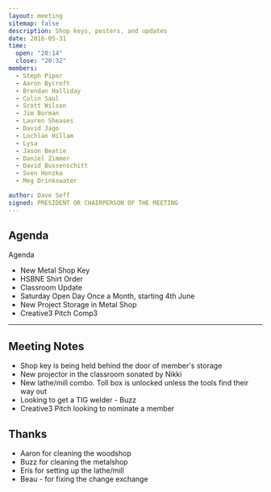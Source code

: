 ```yaml
---
layout: meeting
sitemap: false
description: Shop keys, posters, and updates
date: 2016-05-31
time:
  open: "20:14"
  close: "20:32"
members:
  - Steph Piper
  - Aaron Bycroft
  - Brendan Halliday
  - Colin Saul
  - Scott Wilson
  - Jim Borman
  - Lauren Sheases
  - David Jago
  - Lochlan Hillam
  - Lysa
  - Jason Beatie
  - Daniel Zimmer
  - David Bussenschitt
  - Sven Honzka
  - Meg Drinkswater

author: Dave Seff
signed: PRESIDENT OR CHAIRPERSON OF THE MEETING
---
```


## Agenda

Agenda
- New Metal Shop Key
- HSBNE Shirt Order
- Classroom Update
- Saturday Open Day Once a Month, starting 4th June
- New Project Storage in Metal Shop
- Creative3 Pitch Comp3

---

## Meeting Notes

 - Shop key is being held behind the door of member's storage
 - New projector in the classroom sonated by Nikki
 - New lathe/mill combo. Toll box is unlocked unless the tools find their way out
 - Looking to get a TIG welder - Buzz
 - Creative3 Pitch looking to nominate a member

## Thanks

 - Aaron for cleaning the woodshop
 - Buzz for cleaning the metalshop
 - Eris for setting up the lathe/mill
 - Beau - for fixing the change exchange

